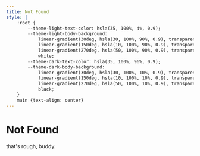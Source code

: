 ```yaml
---
title: Not Found
style: |
    :root {
        --theme-light-text-color: hsla(35, 100%, 4%, 0.9);
        --theme-light-body-background:
            linear-gradient(30deg, hsla(30, 100%, 90%, 0.9), transparent 50%),
            linear-gradient(150deg, hsla(10, 100%, 90%, 0.9), transparent 66%),
            linear-gradient(270deg, hsla(50, 100%, 90%, 0.9), transparent 66%),
            white;
        --theme-dark-text-color: hsla(35, 100%, 96%, 0.9);
        --theme-dark-body-background:
            linear-gradient(30deg, hsla(30, 100%, 10%, 0.9), transparent 50%),
            linear-gradient(150deg, hsla(10, 100%, 10%, 0.9), transparent 66%),
            linear-gradient(270deg, hsla(50, 100%, 10%, 0.9), transparent 66%),
            black;
    }
    main {text-align: center}
---
```

# Not Found

that's rough, buddy.
